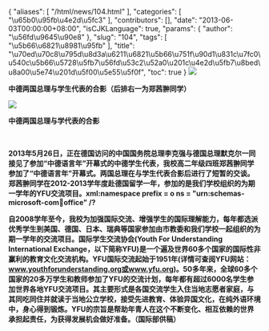 {
    "aliases": [
        "/html/news/104.html"
    ],
    "categories": [
        "\u65b0\u95fb\u4e2d\u5fc3"
    ],
    "contributors": [],
    "date": "2013-06-03T00:00:00+08:00",
    "isCJKLanguage": true,
    "params": {
        "author": "\u56fd\u9645\u90e8"
    },
    "slug": "104",
    "tags": [
        "\u5b66\u6821\u8981\u95fb"
    ],
    "title": "\u70ed\u70c8\u795d\u8d3a\u6211\u6821\u5b66\u751f\u90d1\u831c\u7fc0\u540c\u5b66\u5728\u5fb7\u56fd\u53c2\u52a0\u201c\u4e2d\u5fb7\u8bed\u8a00\u5e74\u201d\u5f00\u5e55\u5f0f",
    "toc": true
}
**![](https://cdn.tfls.online/mirror/full/7f04388cdf2a147d5d342e89b27d04444af6890c.jpg)**

**中德两国总理与学生代表的合影（后排右一为郑茜翀同学）**

**![](https://cdn.tfls.online/mirror/full/94cd2d47d05352de3ffaf2f54f556448765177ed.jpg)**

**中德两国总理与学代表的合影**

 

**2013年5月26日，正在德国访问的中国国务院总理李克强与德国总理默克尔一同接见了参加“中德语言年”开幕式的中德学生代表，我校高二年级四班郑茜翀同学参加了“中德语言年”开幕式。两国总理在与学生代表合影后进行了短暂的交谈。郑茜翀同学在2012-2013学年度赴德国留学一年，参加的是我们学校组织的为期一学年的YFU交流项目。xml:namespace prefix = o ns = "urn:schemas-microsoft-com:office:office" /?**

**自2008学年至今，我校为加强国际交流、增强学生的国际理解能力，每年都选派优秀学生到美国、德国、日本、瑞典等国家参加由市教委和我们学校一起组织的为期一学年的交流项目。国际学生交流协会(Youth For Understanding International Exchange，以下简称YFU)是一个遍及世界60多个国家的国际性非赢利的教育文化交流机构。YFU国际交流起始于1951年(详情可查阅YFU网站：www.youthforunderstanding.org或www.yfu.org)。50多年来，全球60多个国家的20多万学生和教师参加了YFU的交流计划，每年都有超过6000名学生参加世界各地YFU交流项目。其主要形式是各国交流学生入住当地志愿者家庭，与其同吃同住并就读于当地公立学校，接受先进教育、体验异国文化，在纯外语环境中，身心得到锻炼。YFU的宗旨是帮助年青人在这个不断变化、相互依赖的世界承担起责任，为获得发展机会做好准备。（国际部供稿）**

